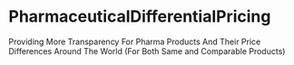 # PharmaceuticalDifferentialPricing
Providing More Transparency For Pharma Products And Their Price Differences Around The World (For Both Same and Comparable Products)
